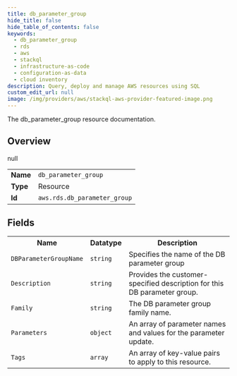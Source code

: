 ```yaml
---
title: db_parameter_group
hide_title: false
hide_table_of_contents: false
keywords:
  - db_parameter_group
  - rds
  - aws
  - stackql
  - infrastructure-as-code
  - configuration-as-data
  - cloud inventory
description: Query, deploy and manage AWS resources using SQL
custom_edit_url: null
image: /img/providers/aws/stackql-aws-provider-featured-image.png
---
```

The db_parameter_group resource documentation.

## Overview
<table><tbody>
<tr><td><b>Name</b></td><td><code>db_parameter_group</code></td></tr>
<tr><td><b>Type</b></td><td>Resource</td></tr>
null
<tr><td><b>Id</b></td><td><code>aws.rds.db_parameter_group</code></td></tr>
</tbody></table>

## Fields
<table><tbody>
<tr><th>Name</th><th>Datatype</th><th>Description</th></tr>
<tr><td><code>DBParameterGroupName</code></td><td><code>string</code></td><td>Specifies the name of the DB parameter group</td></tr><tr><td><code>Description</code></td><td><code>string</code></td><td>Provides the customer-specified description for this DB parameter group.</td></tr><tr><td><code>Family</code></td><td><code>string</code></td><td>The DB parameter group family name.</td></tr><tr><td><code>Parameters</code></td><td><code>object</code></td><td>An array of parameter names and values for the parameter update.</td></tr><tr><td><code>Tags</code></td><td><code>array</code></td><td>An array of key-value pairs to apply to this resource.</td></tr>
</tbody></table>